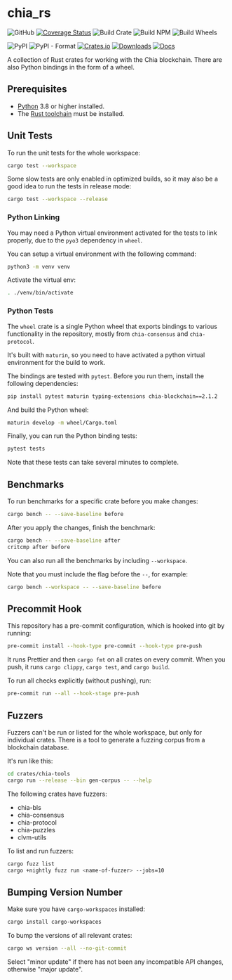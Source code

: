 # chia_rs

![GitHub](https://img.shields.io/github/license/Chia-Network/chia_rs?logo=Github)
[![Coverage Status](https://coveralls.io/repos/github/Chia-Network/chia_rs/badge.svg?branch=main)](https://coveralls.io/github/Chia-Network/chia_rs?branch=main)
![Build Crate](https://github.com/Chia-Network/chia_rs/actions/workflows/build-crate.yml/badge.svg)
![Build NPM](https://github.com/Chia-Network/chia_rs/actions/workflows/build-npm.yml/badge.svg)
![Build Wheels](https://github.com/Chia-Network/chia_rs/actions/workflows/build-wheels.yml/badge.svg)

![PyPI](https://img.shields.io/pypi/v/chia_rs?logo=pypi)
![PyPI - Format](https://img.shields.io/pypi/format/chia_rs?logo=pypi)
[![Crates.io](https://img.shields.io/crates/v/chia.svg)](https://crates.io/crates/chia)
[![Downloads](https://img.shields.io/crates/d/chia.svg)](https://crates.io/crates/chia)
[![Docs](https://docs.rs/chia/badge.svg)](https://docs.rs/chia/latest/chia/)

A collection of Rust crates for working with the Chia blockchain. There are also Python bindings in the form of a wheel.

## Prerequisites

- [Python](https://www.python.org/downloads/) 3.8 or higher installed.
- The [Rust toolchain](https://rustup.rs/) must be installed.

## Unit Tests

To run the unit tests for the whole workspace:

```bash
cargo test --workspace
```

Some slow tests are only enabled in optimized builds, so it may also be a good idea to run the tests in release mode:

```bash
cargo test --workspace --release
```

### Python Linking

You may need a Python virtual environment activated for the tests to link properly, due to the `pyo3` dependency in `wheel`.

You can setup a virtual environment with the following command:

```bash
python3 -m venv venv
```

Activate the virtual env:

```bash
. ./venv/bin/activate
```

### Python Tests

The `wheel` crate is a single Python wheel that exports bindings to various functionality in the repository, mostly from `chia-consensus` and `chia-protocol`.

It's built with `maturin`, so you need to have activated a python virtual environment for the build to work.

The bindings are tested with `pytest`. Before you run them, install the following dependencies:

```bash
pip install pytest maturin typing-extensions chia-blockchain==2.1.2
```

And build the Python wheel:

```bash
maturin develop -m wheel/Cargo.toml
```

Finally, you can run the Python binding tests:

```bash
pytest tests
```

Note that these tests can take several minutes to complete.

## Benchmarks

To run benchmarks for a specific crate before you make changes:

```bash
cargo bench -- --save-baseline before
```

After you apply the changes, finish the benchmark:

```bash
cargo bench -- --save-baseline after
critcmp after before
```

You can also run all the benchmarks by including `--workspace`.

Note that you must include the flag before the `--`, for example:

```bash
cargo bench --workspace -- --save-baseline before
```

## Precommit Hook

This repository has a pre-commit configuration, which is hooked into git by running:

```bash
pre-commit install --hook-type pre-commit --hook-type pre-push
```

It runs Prettier and then `cargo fmt` on all crates on every commit. When you push, it runs `cargo clippy`, `cargo test`, and `cargo build`.

To run all checks explicitly (without pushing), run:

```bash
pre-commit run --all --hook-stage pre-push
```

## Fuzzers

Fuzzers can't be run or listed for the whole workspace, but only for individual crates. There is a tool to generate a fuzzing corpus from a blockchain database.

It's run like this:

```bash
cd crates/chia-tools
cargo run --release --bin gen-corpus -- --help
```

The following crates have fuzzers:

- chia-bls
- chia-consensus
- chia-protocol
- chia-puzzles
- clvm-utils

To list and run fuzzers:

```bash
cargo fuzz list
cargo +nightly fuzz run <name-of-fuzzer> --jobs=10
```

## Bumping Version Number

Make sure you have `cargo-workspaces` installed:

```bash
cargo install cargo-workspaces
```

To bump the versions of all relevant crates:

```bash
cargo ws version --all --no-git-commit
```

Select "minor update" if there has not been any incompatible API changes, otherwise "major update".
